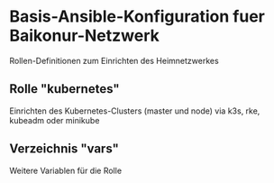 # Basis-Ansible-Konfiguration fuer Baikonur-Netzwerk
Rollen-Definitionen zum Einrichten des Heimnetzwerkes

## Rolle "kubernetes"
Einrichten des Kubernetes-Clusters (master und node) via k3s, rke, kubeadm oder minikube

## Verzeichnis "vars"
Weitere Variablen für die Rolle
